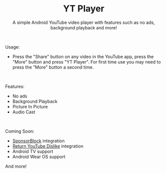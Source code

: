 <div align="center">

# YT Player

A simple Android YouTube video player with features such as no ads, background playback and more!

</div><br>

Usage:
- Press the "Share" button on any video in the YouTube app, press the "More" button and press "YT Player". For first time use you may need to press the "More" button a second time.

<br>

Features:
- No ads
- Background Playback
- Picture In Picture
- Audio Cast

<br>

Coming Soon:
- [SponsorBlock](https://sponsor.ajay.app/) integration
- [Return YouTube Dislike](https://returnyoutubedislike.com/) integration
- Android TV support
- Android Wear OS support

And more!